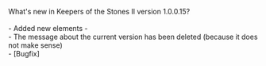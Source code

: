 What's new in Keepers of the Stones II version 1.0.0.15?<br />
<br />- Added new elements - 
<br />- The message about the current version has been deleted (because it does not make sense)
<br />- [Bugfix] 